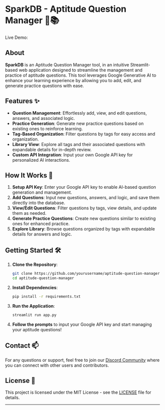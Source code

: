 # SparkDB - Aptitude Question Manager 🧠📚

Live Demo:

## About

**SparkDB** is an Aptitude Question Manager tool, in an intuitive Streamlit-based web application designed to streamline the management and practice of aptitude questions. This tool leverages Google Generative AI to enhance your learning experience by allowing you to add, edit, and generate practice questions with ease.

## Features ✨

- **Question Management**: Effortlessly add, view, and edit questions, answers, and associated logic.
- **Practice Generation**: Generate new practice questions based on existing ones to reinforce learning.
- **Tag-Based Organization**: Filter questions by tags for easy access and organization.
- **Library View**: Explore all tags and their associated questions with expandable details for in-depth review.
- **Custom API Integration**: Input your own Google API key for personalized AI interactions.

## How It Works 🚀

1. **Setup API Key**: Enter your Google API key to enable AI-based question generation and management.
2. **Add Questions**: Input new questions, answers, and logic, and save them directly into the database.
3. **View/Edit Questions**: Filter questions by tags, view details, and update them as needed.
4. **Generate Practice Questions**: Create new questions similar to existing ones for enhanced practice.
5. **Explore Library**: Browse questions organized by tags with expandable details for answers and logic.

## Getting Started 🛠️

1. **Clone the Repository**:
   ```bash
   git clone https://github.com/yourusername/aptitude-question-manager.git
   cd aptitude-question-manager
   ```

2. **Install Dependencies**:
   ```bash
   pip install -r requirements.txt
   ```

3. **Run the Application**:
   ```bash
   streamlit run app.py
   ```

4. **Follow the prompts** to input your Google API key and start managing your aptitude questions!

## Contact 📫

For any questions or support, feel free to join our [Discord Community](https://discord.gg/HKscyfKb) where you can connect with other users and contributors.

## License 📝

This project is licensed under the MIT License - see the [LICENSE](LICENSE) file for details.

---
